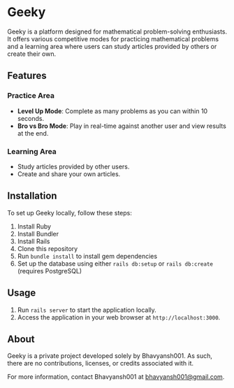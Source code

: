 # Geeky

Geeky is a platform designed for mathematical problem-solving enthusiasts. It offers various competitive modes for practicing mathematical problems and a learning area where users can study articles provided by others or create their own.

## Features

### Practice Area
- **Level Up Mode**: Complete as many problems as you can within 10 seconds.
- **Bro vs Bro Mode**: Play in real-time against another user and view results at the end.

### Learning Area
- Study articles provided by other users.
- Create and share your own articles.

## Installation

To set up Geeky locally, follow these steps:

1. Install Ruby
2. Install Bundler
3. Install Rails
4. Clone this repository
5. Run `bundle install` to install gem dependencies
6. Set up the database using either `rails db:setup` or `rails db:create` (requires PostgreSQL)

## Usage

1. Run `rails server` to start the application locally.
2. Access the application in your web browser at `http://localhost:3000`.

## About

Geeky is a private project developed solely by Bhavyansh001. As such, there are no contributions, licenses, or credits associated with it.

For more information, contact Bhavyansh001 at bhavyansh001@gmail.com.

